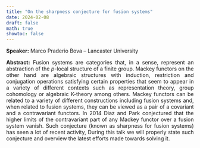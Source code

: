 ```yaml
---
title: "On the sharpness conjecture for fusion systems"
date: 2024-02-08
draft: false
math: true
showtoc: false
---
```


**Speaker:** Marco Praderio Bova – Lancaster University

**Abstract:** Fusion systems are categories that, in a sense, represent an abstraction of the $p$-local structure of a finite group. Mackey functors on the other hand are algebraic structures with induction, restriction and conjugation operations satisfying certain properties that seem to appear in a variety of different contexts such as representation theory, group cohomology or algebraic K-theory among others. Mackey functors can be related to a variety of different constructions including fusion systems and, when related to fusion systems, they can be viewed as a pair of a covariant and a contravariant functors. In 2014 Diaz and Park conjectured that the higher limits of the contravariant part of any Mackey functor over a fusion system vanish. Such conjecture (known as sharpness for fusion systems) has seen a lot of recent activity, During this talk we will properly state such conjecture and overview the latest efforts made towards solving it.


<style>body {text-align: justify}</style>